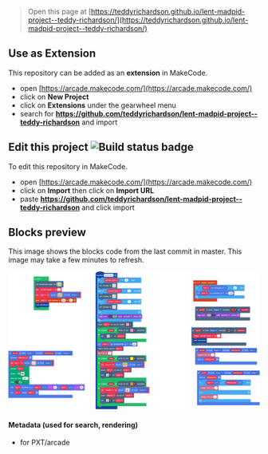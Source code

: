  


> Open this page at [https://teddyrichardson.github.io/lent-madpid-project--teddy-richardson/](https://teddyrichardson.github.io/lent-madpid-project--teddy-richardson/)

## Use as Extension

This repository can be added as an **extension** in MakeCode.

* open [https://arcade.makecode.com/](https://arcade.makecode.com/)
* click on **New Project**
* click on **Extensions** under the gearwheel menu
* search for **https://github.com/teddyrichardson/lent-madpid-project--teddy-richardson** and import

## Edit this project ![Build status badge](https://github.com/teddyrichardson/lent-madpid-project--teddy-richardson/workflows/MakeCode/badge.svg)

To edit this repository in MakeCode.

* open [https://arcade.makecode.com/](https://arcade.makecode.com/)
* click on **Import** then click on **Import URL**
* paste **https://github.com/teddyrichardson/lent-madpid-project--teddy-richardson** and click import

## Blocks preview

This image shows the blocks code from the last commit in master.
This image may take a few minutes to refresh.

![A rendered view of the blocks](https://github.com/teddyrichardson/lent-madpid-project--teddy-richardson/raw/master/.github/makecode/blocks.png)

#### Metadata (used for search, rendering)

* for PXT/arcade
<script src="https://makecode.com/gh-pages-embed.js"></script><script>makeCodeRender("{{ site.makecode.home_url }}", "{{ site.github.owner_name }}/{{ site.github.repository_name }}");</script>
